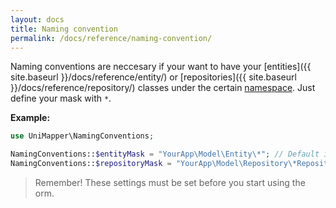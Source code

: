 ```yaml
---
layout: docs
title: Naming convention
permalink: /docs/reference/naming-convention/
---
```


Naming conventions are neccesary if your want to have your [entities]({{ site.baseurl }}/docs/reference/entity/) or [repositories]({{ site.baseurl }}/docs/reference/repository/) classes under the certain [namespace](http://www.php.net/manual/en/language.namespaces.php).
Just define your mask with `*`.

**Example:**

~~~ php
use UniMapper\NamingConventions;

NamingConventions::$entityMask = "YourApp\Model\Entity\*"; // Default is 'Model\Entity\*'
NamingConventions::$repositoryMask = "YourApp\Model\Repository\*Repository"; // Default is 'Model\Repository\*Repository'
~~~

> Remember! These settings must be set before you start using the orm.